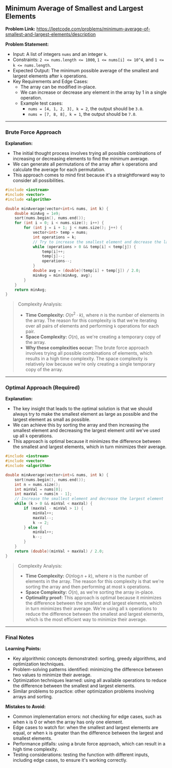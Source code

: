 ## Minimum Average of Smallest and Largest Elements

**Problem Link:** https://leetcode.com/problems/minimum-average-of-smallest-and-largest-elements/description

**Problem Statement:**
- Input: A list of integers `nums` and an integer `k`.
- Constraints: `2 <= nums.length <= 1000`, `1 <= nums[i] <= 10^4`, and `1 <= k <= nums.length`.
- Expected Output: The minimum possible average of the smallest and largest elements after `k` operations.
- Key Requirements and Edge Cases:
  - The array can be modified in-place.
  - We can increase or decrease any element in the array by 1 in a single operation.
  - Example test cases:
    - `nums = [4, 1, 2, 3], k = 2`, the output should be `3.0`.
    - `nums = [7, 8, 8], k = 1`, the output should be `7.0`.

---

### Brute Force Approach

**Explanation:**
- The initial thought process involves trying all possible combinations of increasing or decreasing elements to find the minimum average.
- We can generate all permutations of the array after `k` operations and calculate the average for each permutation.
- This approach comes to mind first because it's a straightforward way to consider all possibilities.

```cpp
#include <iostream>
#include <vector>
#include <algorithm>

double minAverage(vector<int>& nums, int k) {
    double minAvg = 1e9;
    sort(nums.begin(), nums.end());
    for (int i = 0; i < nums.size(); i++) {
        for (int j = i + 1; j < nums.size(); j++) {
            vector<int> temp = nums;
            int operations = k;
            // Try to increase the smallest element and decrease the largest element
            while (operations > 0 && temp[i] < temp[j]) {
                temp[i]++;
                temp[j]--;
                operations--;
            }
            double avg = (double)(temp[i] + temp[j]) / 2.0;
            minAvg = min(minAvg, avg);
        }
    }
    return minAvg;
}
```

> Complexity Analysis:
> - **Time Complexity:** $O(n^2 \cdot k)$, where $n$ is the number of elements in the array. The reason for this complexity is that we're iterating over all pairs of elements and performing `k` operations for each pair.
> - **Space Complexity:** $O(n)$, as we're creating a temporary copy of the array.
> - **Why these complexities occur:** The brute force approach involves trying all possible combinations of elements, which results in a high time complexity. The space complexity is relatively low because we're only creating a single temporary copy of the array.

---

### Optimal Approach (Required)

**Explanation:**
- The key insight that leads to the optimal solution is that we should always try to make the smallest element as large as possible and the largest element as small as possible.
- We can achieve this by sorting the array and then increasing the smallest element and decreasing the largest element until we've used up all `k` operations.
- This approach is optimal because it minimizes the difference between the smallest and largest elements, which in turn minimizes their average.

```cpp
#include <iostream>
#include <vector>
#include <algorithm>

double minAverage(vector<int>& nums, int k) {
    sort(nums.begin(), nums.end());
    int n = nums.size();
    int minVal = nums[0];
    int maxVal = nums[n - 1];
    // Increase the smallest element and decrease the largest element
    while (k > 0 && minVal < maxVal) {
        if (maxVal - minVal > 1) {
            minVal++;
            maxVal--;
            k -= 2;
        } else {
            minVal++;
            k--;
        }
    }
    return (double)(minVal + maxVal) / 2.0;
}
```

> Complexity Analysis:
> - **Time Complexity:** $O(n \log n + k)$, where $n$ is the number of elements in the array. The reason for this complexity is that we're sorting the array and then performing at most `k` operations.
> - **Space Complexity:** $O(n)$, as we're sorting the array in-place.
> - **Optimality proof:** This approach is optimal because it minimizes the difference between the smallest and largest elements, which in turn minimizes their average. We're using all `k` operations to reduce the difference between the smallest and largest elements, which is the most efficient way to minimize their average.

---

### Final Notes

**Learning Points:**
- Key algorithmic concepts demonstrated: sorting, greedy algorithms, and optimization techniques.
- Problem-solving patterns identified: minimizing the difference between two values to minimize their average.
- Optimization techniques learned: using all available operations to reduce the difference between the smallest and largest elements.
- Similar problems to practice: other optimization problems involving arrays and sorting.

**Mistakes to Avoid:**
- Common implementation errors: not checking for edge cases, such as when `k` is 0 or when the array has only one element.
- Edge cases to watch for: when the smallest and largest elements are equal, or when `k` is greater than the difference between the largest and smallest elements.
- Performance pitfalls: using a brute force approach, which can result in a high time complexity.
- Testing considerations: testing the function with different inputs, including edge cases, to ensure it's working correctly.